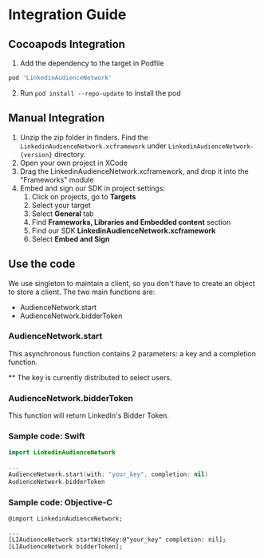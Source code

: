 # Integration Guide
## Cocoapods Integration
1. Add the dependency to the target in Podfile
```ruby
pod 'LinkedinAudienceNetwork'
```
2. Run `pod install --repo-update` to install the pod
## Manual Integration
1. Unzip the zip folder in finders. Find the `LinkedinAudienceNetwork.xcframework` under `LinkedinAudienceNetwork-{version}` directory.
2. Open your own project in XCode
3. Drag the LinkedinAudienceNetwork.xcframework, and drop it into the "Frameworks" module
4. Embed and sign our SDK in project settings: 
   1. Click on projects, go to **Targets**
   2. Select your target
   3. Select **General** tab
   4. Find **Frameworks, Libraries and Embedded content** section
   5. Find our SDK **LinkedinAudienceNetwork.xcframework**
   6. Select **Embed and Sign**

## Use the code
We use singleton to maintain a client, so you don't have to create an object to store a client.
The two main functions are:

* AudienceNetwork.start
* AudienceNetwork.bidderToken

### AudienceNetwork.start
This asynchronous function contains 2 parameters: a key and a completion function. 

** The key is currently distributed to select users.
### AudienceNetwork.bidderToken
This function will return LinkedIn's Bidder Token. 

### Sample code: Swift
```swift
import LinkedinAudienceNetwork

...
AudienceNetwork.start(with: "your_key", completion: nil)
AudienceNetwork.bidderToken
```
### Sample code: Objective-C
```objc
@import LinkedinAudienceNetwork;

...
[LIAudienceNetwork startWithKey:@"your_key" completion: nil];
[LIAudienceNetwork bidderToken];
```
